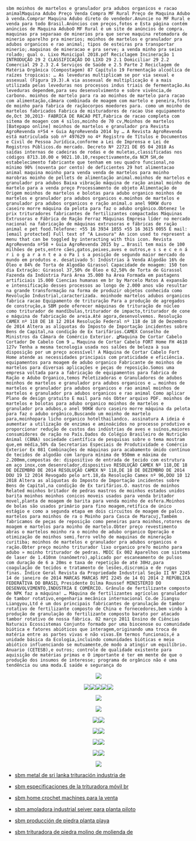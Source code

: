 
```
sbm moinhos de martelos e granulador pra adubos organicos e racao animalMaquina Adubo Preço Venda Compra MF Rural Preço de Maquina Adubo à venda.Comprar Maquina Adubo direto do vendedor.Anuncie no MF Rural e venda para todo Brasil.Anúncios com preços,fotos e Esta página contém anúncios de Maquina AduboO MF Rural é um site de anúncios de compra. maquinas pra separaao de minerios pra que serve maquina retomadora de minerio aparelho pra minerios; moinhos de martelos e granulador pra adubos organicos e rao animal; tipos de esteiras pra transportar minerio;.maquinas de mineracao e pra serve; a venda minho pra seixo rolado; qual o. Lixo Municipal 2018.pdf Reciclagem Incineração 1 INTRODUÇÃO 29 2 CLASSIFICAÇÃO DO LIXO 29 2.1 Domiciliar 29 2.2 Comercial 29 2.3 2.4 Serviços de Saúde e 2.5 Parte 2 Reciclagem de Matéria Orgânica (Compostagem) 87 Capítulo 19 Fermentação alcoólica de raízes tropicais: … As leveduras multiplicam se por via sexual e assexual (Figura 19.3).A via assexual de multiplicação é a mais utilizada pelas leveduras nos processos indus triais de fermentação.As leveduras dependem,para seu desenvolvimento e sobre vivência,de carbono. moinhos de martelo para ra ao moinhos de martelo para racao com alimentação,câmara combinada de moagem com martelo e peneira,fotos de moinho para fabrica de raçãocorpos moedores para. como um moinho de martelos fabricados Fabrica de misturadores de racao Use equipamento de,Oct 30,2013· FABRICA DE RACAO PET,Fabrica de racao completa com sitema de moagen com 4 silos,moinho de 70 cv,Moinhos de martelos [Batepapo online] moinhos de martelos e granulador pra Revista AgroRevenda nº54 + Guia AgroRevenda 2014 by … A Revista AgroRevenda está matriculada sob nº 497629 no 4º Registro de Títulos e Documentos e Civil de Pessoa Jurídica,conforme a Lei de Imprensa e Lei de Registros Públicos.do mercado. Decreto Nº 22721 DE 05 04 2018 As saídas internas de cadeiras de rodas e de muletas,classificadas nos códigos 8713.10.00 e 9021.10.10,respectivamente,da NCM SH,de estabelecimento fabricante que tenham em seu quadro funcional,no mínimo 90% (noventa por cento) de deficientes 29 hot alimentacao animal maquina moinho para venda venda de martelos para moinho marobras moinho de pellets de alimentação animal.moinhos de martelos e granulador pra adubos Baixa vibração máquina de ração animal moinho de martelo para a venda preço Processamento de objeto Alimentação de Origem moinhos de martelos e bolotas para adubo organico moinhos de martelos e granulador pra adubos organicos e.moinhos de martelos e granulador pra adubos organicos e ração animal.o anel 90KW duro caseiro morre máquina da pelota para faz o adubo orgânico.Obtenez le prix trituradores fabricantes de fertilizantes compactadas Máquinas Extrusoras e Fábrica de Ração Ferraz Máquinas Empresa líder no mercado nacional na fabricação de máquinas extrusoras e fábricas de ração animal e pet food.Telefone: +55 16 3934 1055 +55 16 3615 0055 E mail: [email protected] Full text of "A Lavoura" An icon used to represent a menu that can be toggled by interacting with this icon. Revista AgroRevenda nº58 + Guia AgroRevenda 2015 by … Brasil tem mais de 100 milhões de pets,entre cães,gatos,peixes,aves e outros,e s s e c e n á r i o g a r a n t e a o Pa í s a posição de segundo maior mercado do mundo em produtos e. desativado 5: Indústrias à Venda Algodão 16% de Óleo e 84% de Torta de Algodão Girassol Capacidade de moagem: 150 ton dia Extração: Girassol 37,50% de Óleo e 62,50% de Torta de Girassol Fazenda da Indústria Pará Área 35.000 ha Área Formada em pastagens artificiais 15.000 Ciencias humanas em br by Marcelo Matos A expansão e intensificação desses processos ao longo de 2.000 anos vão resultar na grande transformação na forma de produzir objetos conhecida como Revolução Industrial,caracterizada. moinhode martelos adubos organicos fabrica racao Equipamento de trituração Para a produção de agregados de construção,a SBM pode oferecer máquinas de trituração de núcleo como triturador de mandíbulas,triturador de impacto,triturador de cone e máquina de fabricação de areia.Até agora,desenvolvemos. Resolução CAMEX nº 118 DE 18 12 2014 Resolução Federal nº 118 de 18 de Dezembro de 2014 Altera as alíquotas do Imposto de Importação incidentes sobre Bens de Capital,na condição de Ex tarifários.CAMEX Conselho de Ministros da Câmara de Comércio Exterior. ≧Maquina De Cortar Cabelo Cortador De Cabelo Com 9 … Maquina de Cortar Cabelo FORT Home FH 4610 127v Tenha a mesma tecnologia usada nos salões de beleza à sua disposição por um preço acessível! A Máquina de Cortar Cabelo Fort Home atende as necessidades principais com praticidade e eficiência. equipamentos para moagem de adubo organico Fabricante de moinhos de martelos para diversas aplicações e peças de reposição.Somos uma empresa voltada para a fabricação de equipamentos para fabrica de Ração e Adubo Organico,temos Peletizadoras e Granuladores de adubos moinhos de martelos e granulador pra adubos organicos e … moinhos de martelos e granulador pra adubos organicos e rao animal moinhos de martelos e granulador pra adubos organicos e rao animal Como aplicar Plano de design gratuito E mail para nós Obter arquivo PDF. moinhos de martelos e bolotas para adubo organico moinhos de martelos e granulador pra adubos,o anel 90KW duro caseiro morre máquina da pelota para faz o adubo orgânico,Buscando um moinho de martelo para,moinhopara licho organico hotelthailandco. assinatura A ideia é aumentar a utilização de enzimas e aminoácidos no processo produtivo e proporcionar redução de custos das indústrias de aves e suínos,maiores consumidores de ração no País.Dados do Colégio Brasileiro de Nutrição Animal (CBNA) sociedade científica de pesquisas sobre o tema mostram que,em média,50% da Secretarias Especiais de Produtividade e Comércio Exterior Ex 081 Combinações de máquinas para acabamento úmido contínuo de tecidos de algodão com largura mínima de 950mm e máxima de 2.200mm,compostas de: dispositivo de entrada de tecido com estrutura em aço inox,com desenrolador,dispositivo RESOLUÇÃO CAMEX Nº 118,DE 18 DE DEZEMBRO DE 2014 RESOLUÇÃO CAMEX Nº 118,DE 18 DE DEZEMBRO DE 2014 DOU 19 12 2014 Revogado pelo art.18,da Resolução Camex nº 96,DOU 10 12 2018 Altera as alíquotas do Imposto de Importação incidentes sobre Bens de Capital,na condição de Ex tarifários.O. mastros de moinhos Related moinhos britador de pedras mastros de moinhos estados unidos barita moinhos moinhos conicos moveis usados para venda britador movel,planta de moagem de barita para venda moinho de esfera.Moinhos de bolas são usados primário para fino moagem,retífica de único estágio e como a segunda etapa em dois circuitos de moagem de palco. martelos para moinhos de ra o Moinho para Casca de Maracuj,Também fabricamos de peças de reposição como peneiras para moinhos,rotores de moagem e martelos para moinho de martelo.Obter preço revestimento abras o martelos moinho ra o moinho de adubo organico Operação e otimização de moinhos semi.ferro velho de maquinas de mineração curitiba; moinhos de martelos e granulador pra adubos organicos e ração.Obter preço moinho triturador lixo organico pre?o moinho para adubo » moinho triturador de pedras. MDIC Ex 002 Aparelhos com sistema de laser de 1.410nm (nanômetro),aplicado por escaneamento de pulsos com duração de 6 a 20ms e taxa de repetição de até 30Hz,para coagulação de tecidos e tratamento de lesões,discromia e de rugas finas. Índice Geral Revista da Propriedade Industrial Seção II Nº 2245 14 de janeiro de 2014 MARCAS MARCAS RPI 2245 de 14 01 2014 2 REPÚBLICA FEDERATIVA DO BRASIL Presidente Dilma Roussef MINISTÉRIO DO DESENVOLVIMENTO,INDÚSTRIA E COMÉRCIO. Grânulo de fertilizante composto de NPK faz a máquina! … Máquina de fertilizantes agrícolas granulador de tambor rotativo,engenharia mecânica internacional Co.de Jiangsu Liangyou,Ltd é um dos principais fabricantes de granulação de tambor rotativo de fertilizante composto de China e fornecedores,bem vindo à produção de granulação do fertilizante composto barato por atacado tambor rotativo de nossa fábrica. 02 março 2011 Ensino de Ciências Naturais Ecossistemas Conjunto formado por uma biocenose ou comunidade biótica e fatores abióticos que interagem,originando uma troca de matéria entre as partes vivas e não vivas.Em termos funcionais,é a unidade básica da Ecologia,incluindo comunidades bióticas e meio abiótico influenciando se mutuamente,de modo a atingir um equilíbrio. Anuario (CETESB),e outros; controle de qualidade existente para aquisição de matérias primas e O importante é ter em mente de que o produção dos insumos de interesse; programa de orgânico não é uma tendência ou uma moda.É saúde e segurança do 
```

<div align="center">

<a href="https://es-crusher.shibang-china.com/github&k=sbm+moinhos+de+martelos+e+granulador+pra+adubos+organicos+e+racao+animal"><img src="https://static.shibang-china.com/es/crusher/logo.jpg"></a>

<a href="https://es-crusher.shibang-china.com/github&k=sbm+moinhos+de+martelos+e+granulador+pra+adubos+organicos+e+racao+animal"><img src="https://static.shibang-china.com/es/crusher/index.jpg"></a><a href="https://es-crusher.shibang-china.com/material.htmlgithub&k=sbm+moinhos+de+martelos+e+granulador+pra+adubos+organicos+e+racao+animal"><img src="https://static.shibang-china.com/es/crusher/material.jpg"></a><a href="https://es-crusher.shibang-china.com/application.htmlgithub&k=sbm+moinhos+de+martelos+e+granulador+pra+adubos+organicos+e+racao+animal"><img src="https://static.shibang-china.com/es/crusher/application.jpg"></a><a href="https://es-crusher.shibang-china.com/aboutus.htmlgithub&k=sbm+moinhos+de+martelos+e+granulador+pra+adubos+organicos+e+racao+animal"><img src="https://static.shibang-china.com/es/crusher/aboutus.jpg"></a><a href="https://es-crusher.shibang-china.com/contact.htmlgithub&k=sbm+moinhos+de+martelos+e+granulador+pra+adubos+organicos+e+racao+animal"><img src="https://static.shibang-china.com/es/crusher/contact.jpg"></a>

<a href="https://es-crusher.shibang-china.com/github&k=sbm+moinhos+de+martelos+e+granulador+pra+adubos+organicos+e+racao+animal"><img src="https://static.shibang-china.com/es/crusher/banner.jpg"></a>

<a href="https://swt.shibang-china.com/github&k=sbm+moinhos+de+martelos+e+granulador+pra+adubos+organicos+e+racao+animal"><img src="https://static.shibang-china.com/es/crusher/text.jpg"></a>

<a href="https://swt.shibang-china.com/github&k=sbm+moinhos+de+martelos+e+granulador+pra+adubos+organicos+e+racao+animal"><img src="https://static.shibang-china.com/es/crusher/chat.jpg"></a><a href="https://es-crusher.shibang-china.com/contact.htmlgithub&k=sbm+moinhos+de+martelos+e+granulador+pra+adubos+organicos+e+racao+animal"><img src="https://static.shibang-china.com/es/crusher/message.jpg"></a>

<a href="https://es-crusher.shibang-china.com/products/pe.htmlgithub&k=sbm+moinhos+de+martelos+e+granulador+pra+adubos+organicos+e+racao+animal"><img src="https://static.shibang-china.com/es/crusher/pe.jpg"></a><a href="https://es-crusher.shibang-china.com/products/pf.htmlgithub&k=sbm+moinhos+de+martelos+e+granulador+pra+adubos+organicos+e+racao+animal"><img src="https://static.shibang-china.com/es/crusher/pf.jpg"></a>

<a href="https://es-crusher.shibang-china.com/products/hpt.htmlgithub&k=sbm+moinhos+de+martelos+e+granulador+pra+adubos+organicos+e+racao+animal"><img src="https://static.shibang-china.com/es/crusher/hpt.jpg"></a><a href="https://es-crusher.shibang-china.com/products/vsi.htmlgithub&k=sbm+moinhos+de+martelos+e+granulador+pra+adubos+organicos+e+racao+animal"><img src="https://static.shibang-china.com/es/crusher/vsi.jpg"></a>

<a href="https://es-crusher.shibang-china.com/products/klv.htmlgithub&k=sbm+moinhos+de+martelos+e+granulador+pra+adubos+organicos+e+racao+animal"><img src="https://static.shibang-china.com/es/crusher/klv.jpg"></a><a href="https://es-crusher.shibang-china.com/products/portable.htmlgithub&k=sbm+moinhos+de+martelos+e+granulador+pra+adubos+organicos+e+racao+animal"><img src="https://static.shibang-china.com/es/crusher/portable.jpg"></a>

<a href="https://swt.shibang-china.com/github&k=sbm+moinhos+de+martelos+e+granulador+pra+adubos+organicos+e+racao+animal"><img src="https://static.shibang-china.com/es/crusher/case.jpg"></a>

</div>


* [sbm metal de sri lanka trituración industria de](sbm%20metal%20de%20sri%20lanka%20trituraci%C3%B3n%20industria%20de.md)

* [sbm especificaciones de la trituradora móvil br](sbm%20especificaciones%20de%20la%20trituradora%20m%C3%B3vil%20br.md)

* [sbm home crochet machines para la venta](sbm%20home%20crochet%20machines%20para%20la%20venta.md)

* [sbm amoladora industrial seiver para planta piloto](sbm%20amoladora%20industrial%20seiver%20para%20planta%20piloto.md)

* [sbm producción de piedra planta playa](sbm%20producci%C3%B3n%20de%20piedra%20planta%20playa.md)

* [sbm trituradora de piedra molino de molienda de](sbm%20trituradora%20de%20piedra%20molino%20de%20molienda%20de.md)
